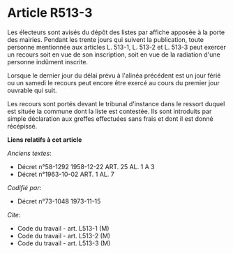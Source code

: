 # Article R513-3

Les électeurs sont avisés du dépôt des listes par affiche apposée à la porte des mairies. Pendant les trente jours qui
suivent la publication, toute personne mentionnée aux articles L. 513-1, L. 513-2 et L. 513-3 peut exercer un recours soit en
vue de son inscription, soit en vue de la radiation d'une personne indûment inscrite.

Lorsque le dernier jour du délai prévu à l'alinéa précédent est un jour férié ou un samedi le recours peut encore être exercé
au cours du premier jour ouvrable qui suit.

Les recours sont portés devant le tribunal d'instance dans le ressort duquel est située la commune dont la liste est
contestée. Ils sont introduits par simple déclaration aux greffes effectuées sans frais et dont il est donné récépissé.

**Liens relatifs à cet article**

_Anciens textes_:

  - Décret n°58-1292 1958-12-22 ART. 25 AL. 1 A 3
  - Décret n°1963-10-02 ART. 1 AL. 7

_Codifié par_:

  - Décret n°73-1048 1973-11-15

_Cite_:

  - Code du travail - art. L513-1 (M)
  - Code du travail - art. L513-2 (M)
  - Code du travail - art. L513-3 (M)
